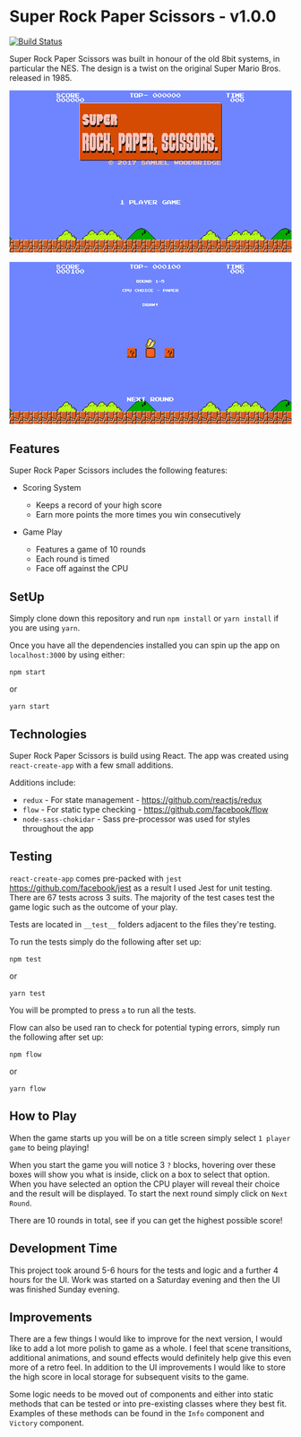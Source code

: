 Super Rock Paper Scissors - v1.0.0
=====

[![Build Status](https://travis-ci.org/WsCandy/srps.svg?branch=master)](https://travis-ci.org/WsCandy/srps)

Super Rock Paper Scissors was built in honour of the old 8bit systems, in particular the NES. The design is a twist on the original Super Mario Bros. released in 1985.

![Title Screen](screenshots/1.png "Title Screen")

![Game Play](screenshots/2.png "Game Play")

Features
---
Super Rock Paper Scissors includes the following features:

* Scoring System
    * Keeps a record of your high score
    * Earn more points the more times you win consecutively

* Game Play
    * Features a game of 10 rounds
    * Each round is timed
    * Face off against the CPU
    
SetUp
---

Simply clone down this repository and run `npm install` or `yarn install` if you are using `yarn`.

Once you have all the dependencies installed you can spin up the app on `localhost:3000` by using either:
    
    npm start
    
or 

    yarn start

Technologies
---
Super Rock Paper Scissors is build using React. The app was created using `react-create-app` with a few small additions. 

Additions include:
* `redux` - For state management - https://github.com/reactjs/redux
* `flow` - For static type checking - https://github.com/facebook/flow
* `node-sass-chokidar` - Sass pre-processor was used for styles throughout the app 

Testing
---
`react-create-app` comes pre-packed with `jest` https://github.com/facebook/jest as a result I used Jest for unit testing. There are 67 tests across 3 suits. The majority of the test cases test the game logic such as the outcome of your play.

Tests are located in `__test__` folders adjacent to the files they're testing.

To run the tests simply do the following after set up:

    npm test

or

    yarn test
    
You will be prompted to press `a` to run all the tests.

Flow can also be used ran to check for potential typing errors, simply run the following after set up:

    npm flow
   
or

    yarn flow

How to Play
---

When the game starts up you will be on a title screen simply select `1 player game` to being playing!

When you start the game you will notice 3 `?` blocks, hovering over these boxes will show you what is inside, click on a box to select that option. When you have selected an option the CPU player will reveal their choice and the result will be displayed. To start the next round simply click on `Next Round`.

There are 10 rounds in total, see if you can get the highest possible score!


Development Time
---

This project took around 5-6 hours for the tests and logic and a further 4 hours for the UI. Work was started on a Saturday evening and then the UI was finished Sunday evening.
 
Improvements
---

There are a few things I would like to improve for the next version, I would like to add a lot more polish to game as a whole. I feel that scene transitions, additional animations, and sound effects would definitely help give this even more of a retro feel.
In addition to the UI improvements I would like to store the high score in local storage for subsequent visits to the game.

Some logic needs to be moved out of components and either into static methods that can be tested or into pre-existing classes where they best fit. Examples of these methods can be found in the `Info` component and `Victory` component.